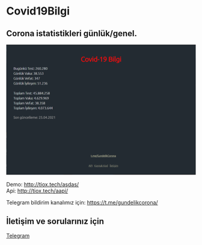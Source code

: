# Covid19Bilgi

## Corona istatistikleri günlük/genel.

![Covid19Bilgi](resimler/1.png)<br>

Demo: http://tiox.tech/asdas/<br>
Api: http://tiox.tech/aapi/

Telegram bildirim kanalımız için: https://t.me/gundelikcorona/

## İletişim ve sorularınız için
[Telegram](https://t.me/tioxs)
